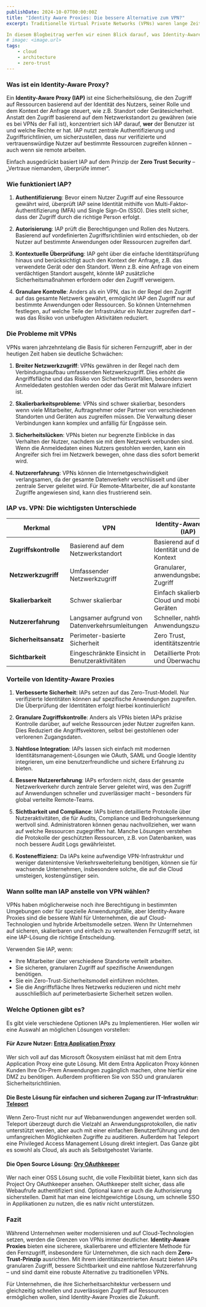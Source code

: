 ```yaml
---
publishDate: 2024-10-07T00:00:00Z
title: "Identity Aware Proxies: Die bessere Alternative zum VPN?"
excerpt: Traditionelle Virtual Private Networks (VPNs) waren lange Zeit die bevorzugte Lösung, um Remote-Zugriff auf Unternehmensressourcen zu gewähren. Doch die zunehmende Komplexität von Netzwerken und die steigenden Cyberrisiken haben die Schwächen von VPNs offengelegt. Hier kommen Identity-Aware Proxies (IAP) ins Spiel – eine fortschrittlichere, sicherere und skalierbarere Alternative.

In diesem Blogbeitrag werfen wir einen Blick darauf, was Identity-Aware Proxies sind, wie sie sich von VPNs unterscheiden und warum sie die Zukunft des sicheren Zugriffs für moderne Unternehmen sind.
# image: <image.url>
tags:
    - cloud
    - architecture
    - zero-trust
---
```


### Was ist ein Identity-Aware Proxy?

Ein **Identity-Aware Proxy (IAP)** ist eine Sicherheitslösung, die den Zugriff auf Ressourcen basierend auf der Identität des Nutzers, seiner Rolle und dem Kontext der Anfrage steuert, wie z.B. Standort oder Gerätesicherheit. Anstatt den Zugriff basierend auf dem Netzwerkstandort zu gewähren (wie es bei VPNs der Fall ist), konzentriert sich IAP darauf, **wer** der Benutzer ist und welche Rechte er hat. IAP nutzt zentrale Authentifizierung und Zugriffsrichtlinien, um sicherzustellen, dass nur verifizierte und vertrauenswürdige Nutzer auf bestimmte Ressourcen zugreifen können – auch wenn sie remote arbeiten.

Einfach ausgedrückt basiert IAP auf dem Prinzip der **Zero Trust Security** – „Vertraue niemandem, überprüfe immer“.

### Wie funktioniert IAP?

1. **Authentifizierung**: Bevor einem Nutzer Zugriff auf eine Ressource gewährt wird, überprüft IAP seine Identität mithilfe von Multi-Faktor-Authentifizierung (MFA) und Single Sign-On (SSO). Dies stellt sicher, dass der Zugriff durch die richtige Person erfolgt.
   
2. **Autorisierung**: IAP prüft die Berechtigungen und Rollen des Nutzers. Basierend auf vordefinierten Zugriffsrichtlinien wird entschieden, ob der Nutzer auf bestimmte Anwendungen oder Ressourcen zugreifen darf.
   
3. **Kontextuelle Überprüfung**: IAP geht über die einfache Identitätsprüfung hinaus und berücksichtigt auch den Kontext der Anfrage, z.B. das verwendete Gerät oder den Standort. Wenn z.B. eine Anfrage von einem verdächtigen Standort ausgeht, könnte IAP zusätzliche Sicherheitsmaßnahmen erfordern oder den Zugriff verweigern.
   
4. **Granulare Kontrolle**: Anders als ein VPN, das in der Regel den Zugriff auf das gesamte Netzwerk gewährt, ermöglicht IAP den Zugriff nur auf bestimmte Anwendungen oder Ressourcen. So können Unternehmen festlegen, auf welche Teile der Infrastruktur ein Nutzer zugreifen darf – was das Risiko von unbefugten Aktivitäten reduziert.

### Die Probleme mit VPNs

VPNs waren jahrzehntelang die Basis für sicheren Fernzugriff, aber in der heutigen Zeit haben sie deutliche Schwächen:

1. **Breiter Netzwerkzugriff**: VPNs gewähren in der Regel nach dem Verbindungsaufbau umfassenden Netzwerkzugriff. Dies erhöht die Angriffsfläche und das Risiko von Sicherheitsvorfällen, besonders wenn Anmeldedaten gestohlen werden oder das Gerät mit Malware infiziert ist.

2. **Skalierbarkeitsprobleme**: VPNs sind schwer skalierbar, besonders wenn viele Mitarbeiter, Auftragnehmer oder Partner von verschiedenen Standorten und Geräten aus zugreifen müssen. Die Verwaltung dieser Verbindungen kann komplex und anfällig für Engpässe sein.

3. **Sicherheitslücken**: VPNs bieten nur begrenzte Einblicke in das Verhalten der Nutzer, nachdem sie mit dem Netzwerk verbunden sind. Wenn die Anmeldedaten eines Nutzers gestohlen werden, kann ein Angreifer sich frei im Netzwerk bewegen, ohne dass dies sofort bemerkt wird.

4. **Nutzererfahrung**: VPNs können die Internetgeschwindigkeit verlangsamen, da der gesamte Datenverkehr verschlüsselt und über zentrale Server geleitet wird. Für Remote-Mitarbeiter, die auf konstante Zugriffe angewiesen sind, kann dies frustrierend sein.

### IAP vs. VPN: Die wichtigsten Unterschiede

| **Merkmal**              | **VPN**                              | **Identity-Aware Proxy (IAP)**         |
|--------------------------|--------------------------------------|---------------------------------------|
| **Zugriffskontrolle**     | Basierend auf dem Netzwerkstandort   | Basierend auf der Identität und dem Kontext |
| **Netzwerkzugriff**       | Umfassender Netzwerkzugriff          | Granularer, anwendungsbezogener Zugriff |
| **Skalierbarkeit**        | Schwer skalierbar  | Einfach skalierbar mit Cloud und mobilen Geräten |
| **Nutzererfahrung**       | Langsamer aufgrund von Datenverkehrsumleitungen | Schneller, nahtloser Anwendungszugriff |
| **Sicherheitsansatz**     | Perimeter-basierte Sicherheit        | Zero Trust, identitätszentriert       |
| **Sichtbarkeit**          | Eingeschränkte Einsicht in Benutzeraktivitäten | Detaillierte Protokolle und Überwachung |

### Vorteile von Identity-Aware Proxies

1. **Verbesserte Sicherheit**: IAPs setzen auf das Zero-Trust-Modell. Nur verifizierte Identitäten können auf spezifische Anwendungen zugreifen. Die Überprüfung der Identitäten erfolgt hierbei kontinuierlich!
   
2. **Granulare Zugriffskontrolle**: Anders als VPNs bieten IAPs präzise Kontrolle darüber, auf welche Ressourcen jeder Nutzer zugreifen kann. Dies Reduziert die Angriffsvektoren, selbst bei gestohlenen oder verlorenen Zugangsdaten.
   
3. **Nahtlose Integration**: IAPs lassen sich einfach mit modernen Identitätsmanagement-Lösungen wie OAuth, SAML und Google Identity integrieren, um eine benutzerfreundliche und sichere Erfahrung zu bieten.
   
4. **Bessere Nutzererfahrung**: IAPs erfordern nicht, dass der gesamte Netzwerkverkehr durch zentrale Server geleitet wird, was den Zugriff auf Anwendungen schneller und zuverlässiger macht – besonders für global verteilte Remote-Teams.

5. **Sichtbarkeit und Compliance**: IAPs bieten detaillierte Protokolle über Nutzeraktivitäten, die für Audits, Compliance und Bedrohungserkennung wertvoll sind. Administratoren können genau nachvollziehen, wer wann auf welche Ressourcen zugegriffen hat. Manche Lösungen verstehen die Protokolle der geschützten Ressourcen, z.B. von Datenbanken, was noch bessere Audit Logs gewährleistet.

6. **Kosteneffizienz**: Da IAPs keine aufwendige VPN-Infrastruktur und weniger datenintensive Verkehrsweiterleitung benötigen, können sie für wachsende Unternehmen, insbesondere solche, die auf die Cloud umsteigen, kostengünstiger sein.

### Wann sollte man IAP anstelle von VPN wählen?

VPNs haben möglicherweise noch ihre Berechtigung in bestimmten Umgebungen oder für spezielle Anwendungsfälle, aber Identity-Aware Proxies sind die bessere Wahl für Unternehmen, die auf Cloud-Technologien und hybride Arbeitsmodelle setzen. Wenn Ihr Unternehmen auf sicheren, skalierbaren und einfach zu verwaltenden Fernzugriff setzt, ist eine IAP-Lösung die richtige Entscheidung.

Verwenden Sie IAP, wenn:
- Ihre Mitarbeiter über verschiedene Standorte verteilt arbeiten.
- Sie sicheren, granularen Zugriff auf spezifische Anwendungen benötigen.
- Sie ein Zero-Trust-Sicherheitsmodell einführen möchten.
- Sie die Angriffsfläche Ihres Netzwerks reduzieren und nicht mehr ausschließlich auf perimeterbasierte Sicherheit setzen wollen.

### Welche Optionen gibt es?

Es gibt viele verschiedene Optionen IAPs zu Implementieren. Hier wollen wir eine Auswahl an möglichen Lösungen vorstellen:

#### Für Azure Nutzer: [Entra Application Proxy](https://learn.microsoft.com/en-us/entra/identity/app-proxy/overview-what-is-app-proxy)

Wer sich voll auf das Microsoft Ökosystem einlässt hat mit dem Entra Application Proxy eine gute Lösung. Mit dem Entra Applicaton Proxy können Kunden Ihre On-Prem Anwendungen zugänglich machen, ohne hierfür eine DMZ zu benötigen. Außerdem profitieren Sie von SSO und granularen Sicherheitsrichtlinien.

#### Die Beste Lösung für einfachen und sicheren Zugang zur IT-Infrastruktur: [Teleport](https://goteleport.com/)

Wenn Zero-Trust nicht nur auf Webanwendungen angewendet werden soll. Teleport überzeugt durch die Vielzahl an Anwendungsprotokollen, die nativ unterstützt werden, aber auch mit einer einfachen Benutzerführung und den umfangreichen Möglichkeiten Zugriffe zu auditieren. Außerdem hat Teleport eine Privileged Access Management Lösung direkt integiert. Das Ganze gibt es sowohl als Cloud, als auch als Selbstgehostet Variante.

#### Die Open Source Lösung: [Ory OAuthkeeper](https://github.com/ory/oathkeeper)

Wer nach einer OSS Lösung sucht, die volle Flexibilität bietet, kann sich das Project Ory OAuthkeeper ansehen. OAuthkeeper stellt sicher, dass alle Webaufrufe authentifiziert sind. Optional kann er auch die Authorisierung sicherstellen. Damit hat man eine leichtgewichtige Lösung, um schnelle SSO in Applikationen zu nutzen, die es nativ nicht unterstützen.

### Fazit

Während Unternehmen weiter modernisieren und auf Cloud-Technologien setzen, werden die Grenzen von VPNs immer deutlicher. **Identity-Aware Proxies** bieten eine sicherere, skalierbarere und effizientere Methode für den Fernzugriff, insbesondere für Unternehmen, die sich nach dem **Zero-Trust-Prinzip** ausrichten. Mit ihrem identitätszentrierten Ansatz bieten IAPs granularen Zugriff, bessere Sichtbarkeit und eine nahtlose Nutzererfahrung – und sind damit eine robuste Alternative zu traditionellen VPNs.

Für Unternehmen, die ihre Sicherheitsarchitektur verbessern und gleichzeitig schnellen und zuverlässigen Zugriff auf Ressourcen ermöglichen wollen, sind Identity-Aware Proxies die Zukunft.